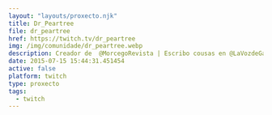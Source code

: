 ```yaml
---
layout: "layouts/proxecto.njk"
title: Dr_Peartree
file: dr_peartree
href: https://twitch.tv/dr_peartree
img: /img/comunidade/dr_peartree.webp
description: Creador de  @MorcegoRevista | Escribo cousas en @LaVozdeGalicia mesturando palabras sobre música, videoxogos e cine | Quero darlle literatura aos teus fillos, que é polo que estamos ao vivo aquí en Twich.
date: 2015-07-15 15:44:31.451454
active: false
platform: twitch
type: proxecto
tags:
  - twitch
---
```

